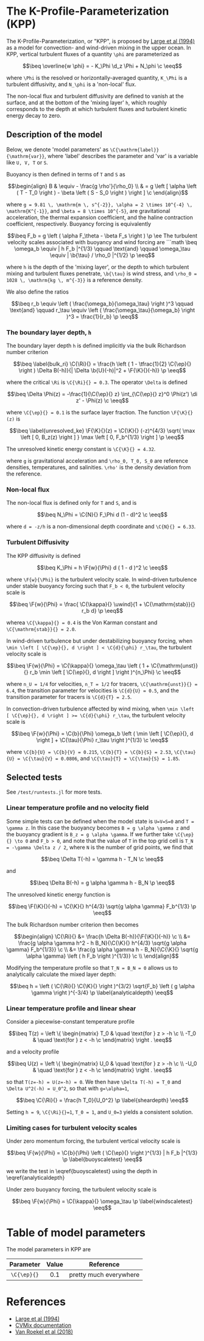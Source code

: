 # The K-Profile-Parameterization (KPP)

```math
\newcommand{\c}         {\, ,}
\newcommand{\p}         {\, .}
\newcommand{\d}         {\partial}
\newcommand{\r}[1]      {\mathrm{#1}}
\newcommand{\b}[1]      {\boldsymbol{#1}}
\newcommand{\ee}        {\mathrm{e}}
\newcommand{\di}        {\, \mathrm{d}}
\newcommand{\ep}        {\epsilon}

\newcommand{\beq}       {\begin{equation}}
\newcommand{\eeq}       {\end{equation}}
\newcommand{\beqs}      {\begin{gather}}
\newcommand{\eeqs}      {\end{gather}}

% Non-dimensional numbers
\newcommand{\Ri}        {\mathrm{Ri}}
\newcommand{\K}         {\mathrm{KE}}        

\newcommand{\btau}      {\b{\tau}} % wind stress vector

% Model functions and constants
\renewcommand{\F}[2]      {\Upsilon^{#1}_{#2}}
\renewcommand{\C}[2]      {C^{#1}_{#2}}

\newcommand{\uwind}     {\varpi_{\tau}}
\newcommand{\ubuoy}     {\varpi_b}
```

The K-Profile-Parameterization, or "KPP", is proposed by
[Large et al (1994)](https://agupubs.onlinelibrary.wiley.com/doi/abs/10.1029/94rg01872)
as a model for convection- and wind-driven mixing in the upper ocean.
In KPP, vertical turbulent fluxes of a quantity ``\phi`` are parameterized as

```math
\beq
\overline{w \phi} = - K_\Phi \d_z \Phi + N_\phi \c
\eeq
```

where ``\Phi`` is the resolved or horizontally-averaged quantity, ``K_\Phi`` is a
turbulent diffusivity, and ``N_\phi`` is a 'non-local' flux.

The non-local flux and turbulent diffusivity are defined to vanish at the surface, and at the bottom of the 'mixing layer' ``h``, which roughly
corresponds to the depth at which turbulent fluxes and turbulent kinetic energy
decay to zero.

## Description of the model

Below, we denote 'model parameters' as ``\C{\mathrm{label}}{\mathrm{var}}``, where
'label' describes the parameter and 'var' is a variable like ``U, V, T`` or ``S``.

Buoyancy is then defined in terms of ``T`` and ``S`` as

```math
\begin{align}
B & \equiv - \frac{g \rho'}{\rho_0} \\
  &     = g \left [ \alpha \left ( T - T_0 \right ) - \beta \left ( S - S_0 \right ) \right ] \c
\end{align}
```

where ``g = 9.81 \, \mathrm{m \, s^{-2}}, \alpha = 2 \times 10^{-4} \, \mathrm{K^{-1}}``, and ``\beta = 8 \times 10^{-5}``,
are gravitational acceleration, the thermal expansion coefficient, and the
haline contraction coefficient, respectively.
Buoyancy forcing is equivalently

```math
\beq
F_b = g \left ( \alpha F_\theta - \beta F_s \right ) \p
\ee

The turbulent velocity scales associated with buoyancy and wind forcing are

```math
\beq
\omega_b \equiv | h F_b |^{1/3} \qquad \text{and} \qquad \omega_\tau \equiv | \b{\tau} / \rho_0 |^{1/2} \p
\eeq
```

where ``h`` is the depth of the 'mixing layer', or the depth to which
turbulent mixing and turbulent fluxes penetrate, ``\b{\tau}`` is wind stress,
and ``\rho_0 = 1028 \, \mathrm{kg \, m^{-3}}`` is a reference density.

We also define the ratios

```math
\beq
r_b \equiv \left ( \frac{\omega_b}{\omega_\tau} \right )^3 \qquad \text{and}
\qquad r_\tau \equiv \left ( \frac{\omega_\tau}{\omega_b} \right )^3 = \frac{1}{r_b} \p
\eeq
```

### The boundary layer depth, ``h``

The boundary layer depth ``h`` is defined implicitly via the bulk Richardson number criterion

```math
\beq \label{bulk_ri}
\C{\Ri}{} = \frac{h \left ( 1 - \tfrac{1}{2} \C{\ep}{} \right ) \Delta B(-h)}{| \Delta \b{U}(-h)|^2 + \F{\K}{}(-h)} \p
\eeq
```

where the critical ``\Ri`` is ``\C{\Ri}{} = 0.3``. The operator ``\Delta`` is defined

```math
\beq
\Delta \Phi(z) = -\frac{1}{\C{\ep}{} z} \int_{\C{\ep}{} z}^0 \Phi(z') \di z' - \Phi(z) \c
\eeq
```

where ``\C{\ep}{} = 0.1`` is the surface layer fraction.
The function ``\F{\K}{}(z)`` is

```math
\beq  \label{unresolved_ke}
\F{\K}{}(z) = \C{\K}{} (-z)^{4/3} \sqrt{ \max \left [ 0, B_z(z) \right ] } \max \left [ 0, F_b^{1/3} \right ] \p
\eeq
```

The unresolved kinetic energy constant is ``\C{\K}{} = 4.32``.


where ``g`` is gravitational acceleration and ``\rho_0, T_0, S_0`` are reference densities, temperatures, and salinities.
``\rho'`` is the density deviation from the reference.

### Non-local flux

The non-local flux is defined only for ``T`` and ``S``, and is

```math
\beq
N_\Phi = \C{N}{} F_\Phi d (1 - d)^2 \c
\eeq
```
where ``d = -z/h`` is a non-dimensional depth coordinate and ``\C{N}{} = 6.33``.

### Turbulent Diffusivity

The KPP diffusivity is defined

```math
\beq
K_\Phi = h \F{w}{\Phi} d ( 1 - d )^2 \c
\eeq
```
where ``\F{w}{\Phi}`` is the turbulent velocity scale.
In wind-driven turbulence under stable buoyancy forcing such that ``F_b < 0``, the turbulent velocity scale is

```math
\beq
\F{w}{\Phi} = \frac{ \C{\kappa}{} \uwind}{1 + \C{\mathrm{stab}}{} r_b d} \p
\eeq
```

wherea ``\C{\kappa}{} = 0.4`` is the Von Karman constant and ``\C{\mathrm{stab}}{} = 2.0``.

In wind-driven turbulence but under destabilizing buoyancy forcing, when ``\min \left [ \C{\ep}{}, d \right ] < \C{d}{\phi} r_\tau``,
the turbulent velocity scale is

```math
\beq
\F{w}{\Phi} = \C{\kappa}{} \omega_\tau \left ( 1 + \C{\mathrm{unst}}{} r_b \min \left [ \C{\ep}{}, d \right ] \right )^{n_\Phi} \c
\eeq
```

where ``n_U = 1/4`` for velocities, ``n_T = 1/2`` for tracers, ``\C{\mathrm{unst}}{} = 6.4``, the
transition parameter for velocities is ``\C{d}{U} = 0.5``, and the transition parameter
for tracers is ``\C{d}{T} = 2.5``.

In convection-driven turbulence affected by wind mixing, when ``\min \left [ \C{\ep}{}, d \right ] >= \C{d}{\phi} r_\tau``,
the turbulent velocity scale is

```math
\beq
\F{w}{\Phi} = \C{b}{\Phi} \omega_b \left ( \min \left [ \C{\ep}{}, d \right ] + \C{\tau}{\Phi} r_\tau \right )^{1/3} \c
\eeq
```

where ``\C{b}{U} = \C{b}{V} = 0.215``, ``\C{b}{T} = \C{b}{S} = 2.53``, ``\C{\tau}{U} = \C{\tau}{V} = 0.0806``, and
``\C{\tau}{T} = \C{\tau}{S} = 1.85``.


## Selected tests

See `/test/runtests.jl` for more tests.

### Linear temperature profile and no velocity field

Some simple tests can be defined when the model state is ``U=V=S=0`` and ``T = \gamma z``.
In this case the buoyancy becomes ``B = g \alpha \gamma z`` and the buoyancy gradient is ``B_z = g \alpha \gamma``.
If we further take ``\C{\ep}{} \to 0`` and ``F_b > 0``, and note that the value of ``T``
in the top grid cell is ``T_N = -\gamma \Delta z / 2``, where ``N`` is the number of
grid points, we find that

```math
\beq
\Delta T(-h) = \gamma h - T_N \c
\eeq
```

and

```math
\beq
\Delta B(-h) = g \alpha \gamma h - B_N \p
\eeq
```

The unresolved kinetic energy function is

```math
\beq
\F{\K}{}(-h) = \C{\K}{} h^{4/3} \sqrt{g \alpha \gamma} F_b^{1/3} \p
\eeq
```

The bulk Richardson number criterion then becomes

```math
\begin{align}
\C{\Ri}{} &= \frac{h \Delta B(-h)}{\F{\K}{}(-h)} \c \\
          &= \frac{g \alpha \gamma h^2 - h B_N}{\C{\K}{} h^{4/3} \sqrt{g \alpha \gamma} F_b^{1/3}} \c \\
          &= \frac{g \alpha \gamma h - B_N}{\C{\K}{} \sqrt{g \alpha \gamma} \left ( h F_b \right )^{1/3}} \c \\
\end{align}
```

Modifying the temperature profile so that ``T_N = B_N = 0`` allows us to
analytically calculate the mixed layer depth:

```math
\beq
h = \left ( \C{\Ri}{} \C{\K}{} \right )^{3/2} \sqrt{F_b} \left ( g \alpha \gamma \right )^{-3/4} \p
\label{analyticaldepth}
\eeq
```

### Linear temperature profile and linear shear

Consider a piecewise-constant temperature profile

```math
\beq
T(z) =  \left \{ \begin{matrix}
  T_0 & \quad \text{for } z > -h \c \\
  -T_0 & \quad \text{for } z < -h \c
  \end{matrix} \right .
\eeq
```

and a velocity profile

```math
\beq
U(z) =  \left \{ \begin{matrix}
  U_0 & \quad \text{for } z > -h \c \\
  -U_0 & \quad \text{for } z < -h \c
  \end{matrix} \right .
\eeq
```

so that ``T(z=-h) = U(z=-h) = 0``.
We then have ``\Delta T(-h) = T_0`` and ``\Delta U^2(-h) = U_0^2``, so that
with ``g=\alpha=1``,

```math
\beq
\C{\Ri}{} = \frac{h T_0}{U_0^2} \p
\label{sheardepth}
\eeq
```
Setting ``h = 9``, ``\C{\Ri}{}=1``, ``T_0 = 1``, and ``U_0=3`` yields a consistent solution.

### Limiting cases for turbulent velocity scales

Under zero momentum forcing, the turbulent vertical velocity scale is

```math
\beq
\F{w}{\Phi} = \C{b}{\Phi} \left ( \C{\ep}{} \right )^{1/3} | h F_b |^{1/3} \p
\label{buoyscaletest}
\eeq
```

we write the test in \eqref{buoyscaletest} using the depth in \eqref{analyticaldepth}

Under zero buoyancy forcing, the turbulent velocity scale is

```math
\beq
\F{w}{\Phi} = \C{\kappa}{} \omega_\tau \p
\label{windscaletest}
\eeq
```


# Table of model parameters

The model parameters in KPP are

|   Parameter   | Value | Reference              |
|   :-------:   | :---: | ---------              |
| ``\C{\ep}{}`` | 0.1   | pretty much everywhere |


# References

* [Large et al (1994)](https://agupubs.onlinelibrary.wiley.com/doi/abs/10.1029/94rg01872)
* [CVMix documentation](https://github.com/CVMix/CVMix-description/raw/master/cvmix.pdf)
* [Van Roekel et al (2018)](https://agupubs.onlinelibrary.wiley.com/doi/full/10.1029/2018MS001336)
